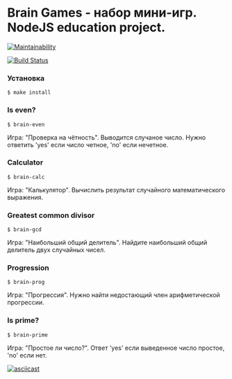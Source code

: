 # Brain Games - набор мини-игр. NodeJS education project.

[![Maintainability](https://api.codeclimate.com/v1/badges/7d82d42ddaee054f3f9f/maintainability)](https://codeclimate.com/github/mbalyura/frontend-project-lvl1/maintainability)

[![Build Status](https://travis-ci.org/mbalyura/frontend-project-lvl1.svg?branch=master)](https://travis-ci.org/mbalyura/frontend-project-lvl1)

### Установка

```
$ make install
```

### Is even?
```
$ brain-even
```
Игра: "Проверка на чётность". Выводится случаное число. Нужно ответить 'yes' если число четное, 'no' если нечетное.

### Calculator
```
$ brain-calc
```
Игра: "Калькулятор". Вычислить результат случайного математического выражения.

### Greatest common divisor
```
$ brain-gcd
```
Игра: "Наибольший общий делитель". Найдите наибольший общий делитель двух случайных чисел.

### Progression
```
$ brain-prog
```
Игра: "Прогрессия". Нужно найти недостающий член арифметической прогрессии.

### Is prime?
```
$ brain-prime
```
Игра: "Простое ли число?". Ответ 'yes' если выведенное число простое, 'no' если нет.

[![asciicast](https://asciinema.org/a/709KFPtKkhU94GXJxL33q0mXa.svg)](https://asciinema.org/a/709KFPtKkhU94GXJxL33q0mXa)
